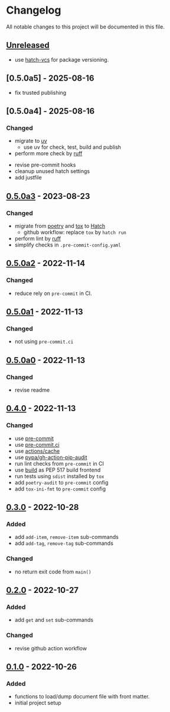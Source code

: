 # Changelog

All notable changes to this project will be documented in this file.

## [Unreleased]
- use [hatch-vcs](https://pypi.org/project/hatch-vcs/) for package versioning.

## [0.5.0a5] - 2025-08-16
- fix trusted publishing

## [0.5.0a4] - 2025-08-16
### Changed
- migrate to [uv](https://docs.astral.sh/uv/)
  - use uv for check, test, build and publish
- perform more check by [ruff](https://github.com/astral-sh/ruff)
* revise pre-commit hooks
* cleanup unused hatch settings
* add justfile

## [0.5.0a3] - 2023-08-23
### Changed
* migrate from [poetry](https://python-poetry.org) and [tox](https://tox.wiki/) to [Hatch](https://hatch.pypa.io/latest/)
    * github workflow: replace `tox` by `hatch run`
* perform lint by [ruff](https://github.com/astral-sh/ruff)
* simplify checks in `.pre-commit-config.yaml`

## [0.5.0a2] - 2022-11-14
### Changed
* reduce rely on `pre-commit` in CI.

## [0.5.0a1] - 2022-11-13
### Changed
* not using `pre-commit.ci`

## [0.5.0a0] - 2022-11-13
### Changed
* revise readme

## [0.4.0] - 2022-11-13
### Changed
* use [pre-commit](https://pre-commit.com/)
* use [pre-commit.ci](https://pre-commit.ci)
* use [actions/cache](https://github.com/actions/cache)
* use [pypa/gh-action-pip-audit](https://github.com/pypa/gh-action-pip-audit)
* run lint checks from `pre-commit` in CI
* use [build](https://pypa-build.readthedocs.io/en/stable/) as PEP 517 build frontend
* run tests using `sdist` installed by `tox`
* add `poetry-audit` to `pre-commit` config
* add `tox-ini-fmt` to `pre-commit` config

## [0.3.0] - 2022-10-28
### Added
* add `add-item`, `remove-item` sub-commands
* add `add-tag`, `remove-tag` sub-commands

### Changed
* no return exit code from `main()`

## [0.2.0] - 2022-10-27
### Added
* add `get` and `set` sub-commands

### Changed
* revise github action workflow

## [0.1.0] - 2022-10-26
### Added
* functions to load/dump document file with front matter.
* initial project setup


[Unreleased]: https://github.com/koyeung/py-frontmatter/compare/main...HEAD
[0.5.0a3]: https://github.com/koyeung/py-frontmatter/releases/tag/0.5.0a3
[0.5.0a2]: https://github.com/koyeung/py-frontmatter/releases/tag/0.5.0a2
[0.5.0a1]: https://github.com/koyeung/py-frontmatter/releases/tag/0.5.0a1
[0.5.0a0]: https://github.com/koyeung/py-frontmatter/releases/tag/0.5.0a0
[0.4.0]: https://github.com/koyeung/py-frontmatter/releases/tag/0.4.0
[0.3.0]: https://github.com/koyeung/py-frontmatter/releases/tag/0.3.0
[0.2.0]: https://github.com/koyeung/py-frontmatter/releases/tag/0.2.0
[0.1.0]: https://github.com/koyeung/py-frontmatter/releases/tag/0.1.0
